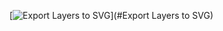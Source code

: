 [![Export Layers to SVG](http://dribbble.s3.amazonaws.com/users/77015/screenshots/1032085/attachments/124871/Script_Export_SVG.jpg)](#Export Layers to SVG)
